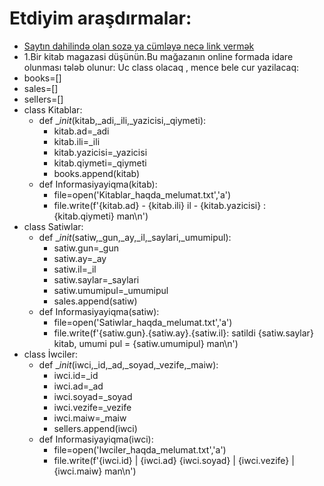 # Etdiyim araşdırmalar:

- [Saytın dahilində olan sozə ya cümləyə necə link vermək ](https://html5book.ru/hyperlinks-in-html/)  
- 1.Bir kitab magazasi düşünün.Bu mağazanın online formada idare olunması tələb olunur: Uc class olacaq , mence bele cur yazilacaq:
- books=[]
- sales=[]
- sellers=[]
- class Kitablar:
  - def __init_(kitab,_adi,_ili,_yazicisi,_qiymeti):
    - kitab.ad=_adi
    - kitab.ili=_ili
    - kitab.yazicisi=_yazicisi
    - kitab.qiymeti=_qiymeti
    - books.append(kitab)
  - def Informasiyayiqma(kitab):
    - file=open('Kitablar_haqda_melumat.txt','a')
    - file.write(f'{kitab.ad} - {kitab.ili} il - {kitab.yazicisi} : {kitab.qiymeti} man\n')
- class Satiwlar:
  - def __init_(satiw,_gun,_ay,_il,_saylari,_umumipul):
    - satiw.gun=_gun
    - satiw.ay=_ay 
    - satiw.il=_il
    - satiw.saylar=_saylari
    - satiw.umumipul=_umumipul
    - sales.append(satiw)
  - def Informasiyayiqma(satiw):
    - file=open('Satiwlar_haqda_melumat.txt','a')
    - file.write(f'{satiw.gun}.{satiw.ay}.{satiw.il}: satildi {satiw.saylar} kitab, umumi pul = {satiw.umumipul} man\n')
- class İwciler: 
  - def __init_(iwci,_id,_ad,_soyad,_vezife,_maiw):
    - iwci.id=_id
    - iwci.ad=_ad
    - iwci.soyad=_soyad
    - iwci.vezife=_vezife
    - iwci.maiw=_maiw
    - sellers.append(iwci)
  - def Informasiyayiqma(iwci):
    - file=open('Iwciler_haqda_melumat.txt','a')
    - file.write(f'{iwci.id} | {iwci.ad} {iwci.soyad} | {iwci.vezife} | {iwci.maiw} man\n')